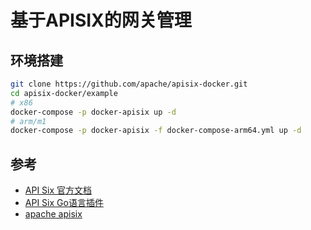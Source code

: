 # 基于APISIX的网关管理


## 环境搭建

```sh
git clone https://github.com/apache/apisix-docker.git
cd apisix-docker/example
# x86
docker-compose -p docker-apisix up -d
# arm/m1
docker-compose -p docker-apisix -f docker-compose-arm64.yml up -d
```


## 参考

+ [API Six 官方文档](https://apisix.apache.org/zh/docs/apisix/getting-started/)
+ [API Six Go语言插件](https://apisix.apache.org/zh/docs/go-plugin-runner/getting-started/)
+ [apache apisix](https://www.jianshu.com/p/16f0b621815c)